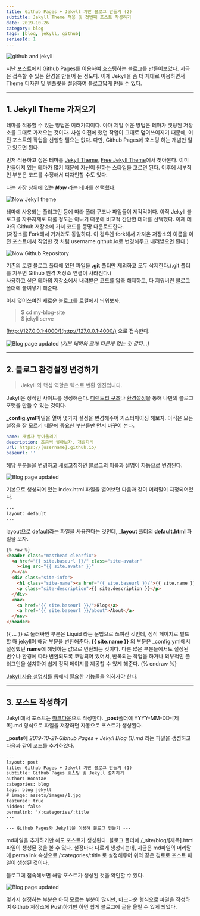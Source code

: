 ```yaml
---
title: Github Pages + Jekyll 기반 블로그 만들기 (2)
subtitle: Jekyll Theme 적용 및 첫번째 포스트 작성하기
date: 2019-10-26
category: blog
tags: [blog, jekyll, github]
seriesId: 1
---
```


![github and jekyll](./img/github_jekyll.jpg)

지난 포스트에서 Github Pages를 이용하여 호스팅하는 블로그를 만들어보았다. 지금은 접속할 수 있는 환경을 만들어 둔 정도다. 이제 Jekyll을 좀 더 제대로 이용하면서 Theme 디자인 및 템플릿을 설정하여 블로그답게 만들 수 있다.

---

## **1. Jekyll Theme 가져오기**

테마를 적용할 수 있는 방법은 여러가지이다. 아마 제일 쉬운 방법은 테마가 셋팅된 저장소를 그대로 가져오는 것이다. 사실 이전에 했던 작업이 그대로 덮어쓰여지기 때문에, 이전 포스트의 작업을 선행할 필요는 없다. 다만, Github Pages에 호스팅 하는 개념만 알고 있으면 된다.

먼저 적용하고 싶은 테마를 [Jekyll Theme](http://jekyllthemes.org/), [Free Jekyll Theme](http://jekyllthemes.io/free)에서 찾아본다. 이미 만들어져 있는 테마가 많기 때문에 자신이 원하는 스타일을 고르면 된다. 이후에 세부적인 부분은 코드를 수정해서 디자인할 수도 있다.

나는 가장 상위에 있는 **_Now_** 라는 테마를 선택했다.

![Now Jekyll theme](./img/now.png)

테마에 사용되는 플러그인 등에 따라 폴더 구조나 파일들이 제각각이다. 아직 Jekyll 블로그를 자유자재로 다룰 정도는 아니기 때문에 비교적 간단한 테마를 선택했다. 이제 테마의 Github 저장소에 가서 코드를 몽땅 다운로드한다.  
(저장소를 Fork해서 가져와도 동일하다. 이 경우엔 fork해서 가져온 저장소의 이름을 이전 포스트에서 작업한 것 처럼 username.github.io로 변경해주고 내려받으면 된다.)

![Now Github Repository](./img/now-github.png)

기존의 로컬 블로그 폴더에 있던 파일을 **.git** 폴더만 제외하고 모두 삭제한다.(.git 폴더를 지우면 Github 원격 저장소 연결이 사라진다.)  
사용하고 싶은 테마의 저장소에서 내려받은 코드를 압축 해제하고, 다 지워버린 블로그 폴더에 붙여넣기 해준다.

이제 덮어쓰여진 새로운 블로그를 로컬에서 띄워보자.

> $ cd my-blog-site  
> $ jekyll serve

[http://127.0.0.1:4000/](http://127.0.0.1:4000/) 으로 접속한다.

![Blog page updated](./img/now-github-page.png)
_(기본 테마와 크게 다른게 없는 것 같다...)_

---

## **2. 블로그 환경설정 변경하기**

> Jekyll 의 핵심 역할은 텍스트 변환 엔진입니다.

Jekyll은 정적인 사이트를 생성해준다. [디렉토리 구조](https://jekyllrb-ko.github.io/docs/structure/)나 [환경설정](https://jekyllrb-ko.github.io/docs/configuration/)을 통해 나만의 블로그 포맷을 만들 수 있는 것이다.

**\_config.yml**파일을 열어 몇가지 설정을 변경해주어 커스터마이징 해보자. 아직은 모든 설정을 잘 모르기 때문에 중요한 부분들만 먼저 바꾸어 본다.

```yml
name: 개발자 쌓아올리기
description: 조금씩 쌓아보자, 개발지식
url: https://[username].github.io/
baseurl: ''
```

해당 부분들을 변경하고 새로고침하면 블로그의 이름과 설명이 자동으로 변경된다.

![Blog page updated](./img/now-github-page-2.png)

기본으로 생성되어 있는 index.html 파일을 열어보면 다음과 같이 머리말이 지정되어있다.

```html
---
layout: default
---
```

layout으로 default라는 파일을 사용한다는 것인데, **\_layout** 폴더의 **default.html** 파일을 보자.

```html
{% raw %}
<header class="masthead clearfix">
  <a href="{{ site.baseurl }}/" class="site-avatar"
    ><img src="{{ site.avatar }}"
  /></a>
  <div class="site-info">
    <h1 class="site-name"><a href="{{ site.baseurl }}/">{{ site.name }}</a></h1>
    <p class="site-description">{{ site.description }}</p>
  </div>
  <nav>
    <a href="{{ site.baseurl }}/">Blog</a>
    <a href="{{ site.baseurl }}/about">About</a>
  </nav>
</header>
```

{{ ... }} 로 둘러싸인 부분은 Liquid 라는 문법으로 쓰여진 것인데, 정적 페이지로 빌드할 때 jekyll이 해당 부분을 변환해준다. **{{ site.name }}** 의 부분은 \_config.yml에서 설정했던 **name**에 해당하는 값으로 변환되는 것이다.
다른 많은 부분들에서도 설정된 변수나 환경에 따라 변환되도록 코딩되어 있어서, 반복되는 작업을 하거나 외부적인 플러그인을 설치하여 쉽게 정적 페이지를 제공할 수 있게 해준다.
{% endraw %}

[Jekyll 사용 설명서](https://jekyllrb-ko.github.io/docs/home/)를 통해서 필요한 기능들을 익혀가야 한다.

---

## **3. 포스트 작성하기**

Jekyll에서 포스트는 [마크다운](https://daringfireball.net/projects/markdown/)으로 작성한다. **\_post**폴더에 YYYY-MM-DD-[제목].md 형식으로 파일을 저장하면 자동으로 포스트가 생성된다.

**\_posts**에 _2019-10-21-Gibhub Pages + Jekyll Blog (1).md_ 라는 파일을 생성하고 다음과 같이 코드를 추가하였다.

```html
---
layout: post
title: Github Pages + Jekyll 기반 블로그 만들기 (1)
subtitle: Github Pages 호스팅 및 Jekyll 설치하기
author: Hoontae
categories: blog
tags: blog jekyll
# image: assets/images/1.jpg
featured: true
hidden: false
permalink: '/:categories/:title'
---

--- Github Pages와 Jekyll을 이용해 블로그 만들기 ---
```

md파일을 추가하기만 해도 포스트가 생성된다. 블로그 폴더에 /\_site/blog/[제목].html 파일이 생성된 것을 볼 수 있다. 설정마다 다르게 생성되는데, 지금은 md파일의 머리말에 permalink 속성으로 /:categories/:title 로 설정해두어 위와 같은 경로로 포스트 파일이 생성된 것이다.

블로그에 접속해보면 해당 포스트가 생성된 것을 확인할 수 있다.

![Blog page updated](./img/now-github-post.png)

몇가지 설정하는 부분은 아직 모르는 부분이 많지만, 마크다운 형식으로 파일을 작성하여 Github 저장소에 Push하기만 하면 쉽게 블로그에 글을 올릴 수 있게 되었다.
